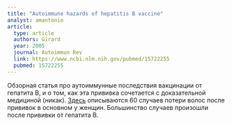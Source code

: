 ```yaml
---
title: "Autoimmune hazards of hepatitis B vaccine"
analyst: amantonio
article:
  type: article
  authors: Girard
  year: 2005
  journal: Autoimmun Rev
  link: https://www.ncbi.nlm.nih.gov/pubmed/15722255
  pubmed: 15722255
---
```


Обзорная статья про аутоиммунные последствия вакцинации от гепатита В, и о том, как эта прививка сочетается с доказательной медициной (никак).
[Здесь](https://www.ncbi.nlm.nih.gov/pubmed/9326478) описываются 60 случаев потери волос после прививок в основном у женщин. Большинство случаев произошли после прививки от гепатита В.
